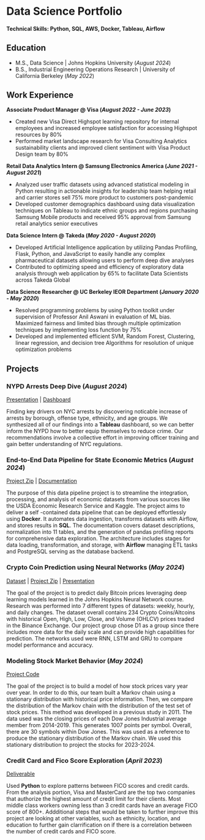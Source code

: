 # Data Science Portfolio

#### Technical Skills: Python, SQL, AWS, Docker, Tableau, Airflow

## Education
- M.S., Data Science	| Johns Hopkins University (_August 2024_)	 			        		
- B.S., Industrial Engineering Operations Research | University of California Berkeley (_May 2022_)

## Work Experience
**Associate Product Manager @ Visa (_August 2022 - June 2023_)**
- Created new Visa Direct Highspot learning repository for internal employees and increased employee satisfaction for accessing Highspot resources by 80%
- Performed market landscape research for Visa Consulting Analytics sustainability clients and improved client sentiment with Visa Product Design team by 80%

**Retail Data Analytics Intern @ Samsung Electronics America (_June 2021 - August 2021_)**
- Analyzed user traffic datasets using advanced statistical modeling in Python resulting in actionable insights for leadership team helping retail and carrier stores sell 75% more product to customers post-pandemic
- Developed customer demographics dashboard using data visualization techniques on Tableau to indicate ethnic groups and regions purchasing Samsung Mobile products and received 95% approval from Samsung retail analytics senior executives

**Data Science Intern @ Takeda (_May 2020 - August 2020_)**
- Developed Artificial Intelligence application by utilizing Pandas Profiling, Flask, Python, and JavaScript to easily handle any complex pharmaceutical datasets allowing users to perform deep dive analyses
- Contributed to optimizing speed and efficiency of exploratory data analysis through web application by 65% to facilitate Data Scientists across Takeda Global

**Data Science Researcher @ UC Berkeley IEOR Department (_January 2020 - May 2020_)**
- Resolved programming problems by using Python toolkit under supervision of Professor Anil Aswani in evaluation of ML bias. Maximized fairness and limited bias through multiple optimization techniques by implementing loss function by 75%
- Developed and implemented efficient SVM, Random Forest, Clustering, linear regression, and decision tree Algorithms for resolution of unique optimization problems

## Projects
### NYPD Arrests Deep Dive (_August 2024_)
[Presentation](https://drive.google.com/file/d/1NDojpCKFzszMLg_TfjAVSuB4iKruAN0T/view?usp=sharing) |
[Dashboard](https://prod-useast-b.online.tableau.com/t/datapatternsandrepresentationsspring2024/views/NYPDArrestsDashboard/Dashboard1)

Finding key drivers on NYC arrests by discovering noticable increase of arrests by borough, offense type, ethnicity, and age groups. We synthesized all of our findings into a **Tableau** dashboard, so we can better inform the NYPD how to better equip themselves to reduce crime. Our recommendations involve a collective effort in improving officer training and gain better understanding of NYC regulations. 

### End-to-End Data Pipeline for State Economic Metrics (_August 2024_)
[Project Zip](https://drive.google.com/file/d/1LhRFiPbAZLURcl7AU4CpKCHou0HSRxYF/view?usp=sharing) | [Documentation](https://drive.google.com/file/d/1Uj8wresM191eU_76C5pcWprG90o5tnTr/view?usp=sharing)

The purpose of this data pipeline project is to streamline the integration, processing, and analysis of economic datasets from various sources like the USDA Economic Research Service and Kaggle. The project aims to deliver a self -contained data pipeline that can be deployed effortlessly using **Docker**. It automates data ingestion, transforms datasets with Airflow, and stores results in **SQL**. The documentation covers dataset descriptions, normalization into 11 tables, and the generation of pandas profiling reports for comprehensive data exploration. The architecture includes stages for data loading, transformation, and storage, with **Airflow** managing ETL tasks and PostgreSQL serving as the database backend.

### Crypto Coin Prediction using Neural Networks (_May 2024_)
[Dataset](https://www.kaggle.com/datasets/olegshpagin/crypto-coins-prices-ohlcv) | [Project Zip](https://drive.google.com/file/d/1sNN--vGXtgjKwL6jPsQBAvSiKlCBXa6d/view?usp=sharing) | [Presentation](https://docs.google.com/presentation/d/1P0VGm3m4luplThVDgFFC4JXrKGQ8wsWX/edit?usp=sharing&ouid=107641025095273989713&rtpof=true&sd=true)

The goal of the project is to predict daily Bitcoin prices leveraging deep learning models learned in the Johns Hopkins Neural Network course. Research was performed into 7 different types of datasets: weekly, hourly, and daily changes. The dataset overall contains 234 Crypto Coins/Altcoins with historical Open, High, Low, Close, and Volume (OHLCV) prices traded in the Binance Exchange. 
Our project group chose D1 as a group since there includes more data for the daily scale and can provide high capabilities for prediction. The networks used were RNN, LSTM and GRU to compare model performance and accuracy. 


### Modeling Stock Market Behavior (_May 2024_)
[Project Code]([https://www.kaggle.com/datasets/olegshpagin/crypto-coins-prices-ohlcv](https://github.com/arag1/Stock-Price-Markov-Model))

The goal of the project is to build a model of how stock prices vary year over year. In order to do this, our team built a Markov chain using a stationary distribution with historical price information. Then, we compare the distribution of the Markov chain with the distribution of the test set of stock prices. This method was developed in a previous study in 2011.  The data used was the closing prices of each Dow Jones Industrial average member from 2014-2019. This generates 1007 points per symbol. Overall, there are 30 symbols within Dow Jones. This was used as a reference to produce the stationary distribution of the Markov chain. We used this stationary distribution to project the stocks for 2023-2024.

### Credit Card and Fico Score Exploration (_April 2023_)
[Deliverable](https://drive.google.com/file/d/1sADmVuHuSJw_7KzKdRz-C0D_lLVpEXWP/view?usp=drive_link)

Used **Python** to explore patterns between FICO scores and credit cards. From the analysis portion, Visa and MasterCard are the top two companies that authorize the highest amount of credit limit for their clients. Most middle class workers owning less than 3 credit cards have an average FICO score of 800+. Addditional steps that would be taken to further improve this project are looking at other variables, such as ethnicity, location, and education to further gain clarrification on if there is a correlation between the number of credit cards and FICO score.




